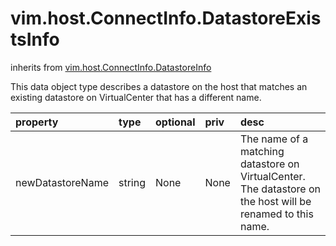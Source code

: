 vim.host.ConnectInfo.DatastoreExistsInfo
========================================
inherits from [vim.host.ConnectInfo.DatastoreInfo](docs/vim.host.ConnectInfo.DatastoreInfo.md)


This data object type describes a datastore on the host that matches an existing   datastore on VirtualCenter that has a different name.

| property | type | optional | priv | desc |
|:---------|:-----|:---------|:-----|:-----|
| newDatastoreName | string | None | None | The name of a matching datastore on VirtualCenter. The datastore on the host   will be renamed to this name. |


